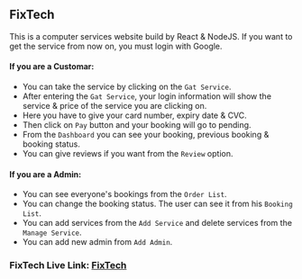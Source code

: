 ## FixTech

This is a computer services website build by React & NodeJS. If you want to get the service from now on, you must login with Google.

#### If you are a Customar:

-  You can take the service by clicking on the `Gat Service`.
-  After entering the `Gat Service`, your login information will show the service & price of the service you are clicking on.
-  Here you have to give your card number, expiry date & CVC.
-  Then click on `Pay` button and your booking will go to pending.
-  From the `Dashboard` you can see your booking, previous booking & booking status.
-  You can give reviews if you want from the `Review` option.

#### If you are a Admin:

-  You can see everyone's bookings from the `Order List`.
-  You can change the booking status. The user can see it from his `Booking List`.
-  You can add services from the `Add Service` and delete services from the `Manage Service`.
-  You can add new admin from `Add Admin`.

### FixTech Live Link: [FixTech](https://fixtech-hr.web.app)
